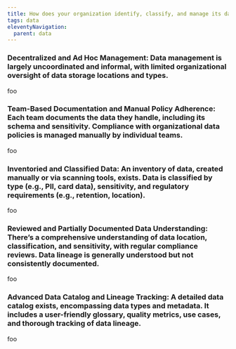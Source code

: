 ```yaml
---
title: How does your organization identify, classify, and manage its data storage and usage?
tags: data
eleventyNavigation:
  parent: data
---
```


### **Decentralized and Ad Hoc Management:** Data management is largely uncoordinated and informal, with limited organizational oversight of data storage locations and types.

foo

### **Team-Based Documentation and Manual Policy Adherence:** Each team documents the data they handle, including its schema and sensitivity. Compliance with organizational data policies is managed manually by individual teams.

foo

### **Inventoried and Classified Data:** An inventory of data, created manually or via scanning tools, exists. Data is classified by type (e.g., PII, card data), sensitivity, and regulatory requirements (e.g., retention, location).

foo

### **Reviewed and Partially Documented Data Understanding:** There’s a comprehensive understanding of data location, classification, and sensitivity, with regular compliance reviews. Data lineage is generally understood but not consistently documented.

foo

### **Advanced Data Catalog and Lineage Tracking:** A detailed data catalog exists, encompassing data types and metadata. It includes a user-friendly glossary, quality metrics, use cases, and thorough tracking of data lineage.

foo
